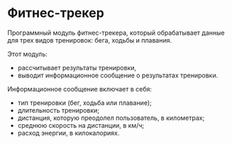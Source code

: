 # Фитнес-трекер

Программный модуль фитнес-трекера, который обрабатывает данные для трех видов тренировок: бега, ходьбы и плавания.

Этот модуль:
-   рассчитывает результаты тренировки,
-   выводит информационное сообщение о результатах тренировки.

Информационное сообщение включает в себя:
-   тип тренировки (бег, ходьба или плавание);
-   длительность тренировки;
-   дистанция, которую преодолел пользователь, в километрах;
-   среднюю скорость на дистанции, в км/ч;
-   расход энергии, в килокалориях.